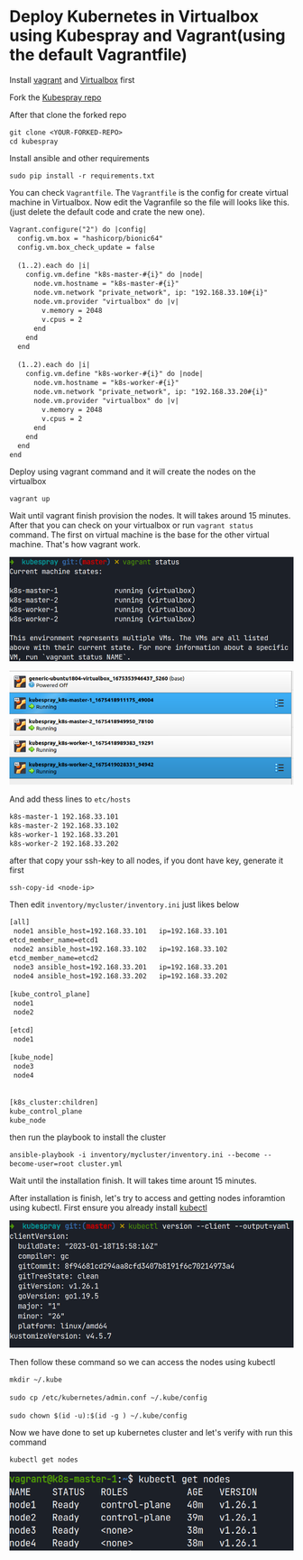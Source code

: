 # Deploy Kubernetes in Virtualbox using Kubespray and Vagrant(using the default Vagrantfile)

Install [vagrant](https://www.vagrantup.com/) and [Virtualbox](https://www.virtualbox.org/) first

Fork the [Kubespray repo](https://github.com/kubernetes-sigs/kubespray)

After that clone the forked repo

```
git clone <YOUR-FORKED-REPO>
cd kubespray
```

Install ansible and other requirements

```
sudo pip install -r requirements.txt
```

You can check `Vagrantfile`. The `Vagrantfile` is the config for create virtual machine in Virtualbox. Now edit the Vagranfile so the file will looks like this.(just delete the default code and crate the new one).

```
Vagrant.configure("2") do |config|
  config.vm.box = "hashicorp/bionic64"
  config.vm.box_check_update = false
  
  (1..2).each do |i|
    config.vm.define "k8s-master-#{i}" do |node|
      node.vm.hostname = "k8s-master-#{i}"
      node.vm.network "private_network", ip: "192.168.33.10#{i}"
      node.vm.provider "virtualbox" do |v|
        v.memory = 2048
        v.cpus = 2
      end
    end
  end

  (1..2).each do |i|
    config.vm.define "k8s-worker-#{i}" do |node|
      node.vm.hostname = "k8s-worker-#{i}"
      node.vm.network "private_network", ip: "192.168.33.20#{i}"
      node.vm.provider "virtualbox" do |v|
        v.memory = 2048
        v.cpus = 2
      end
    end
  end
end
```

Deploy using vagrant command and it will create the nodes on the virtualbox

```
vagrant up
```

Wait until vagrant finish provision the nodes. It will takes around 15 minutes. After that you can check on your virtualbox or run `vagrant status` command. The first on virtual machine is the base for the other virtual machine. That's how vagrant work.

![image-of-vagrant-status](images/vagrant-status.png)

![image-of-virtual-machine-lists](images/virtualbox-vm.png)

And add thess lines to `etc/hosts`

```
k8s-master-1 192.168.33.101
k8s-master-2 192.168.33.102
k8s-worker-1 192.168.33.201
k8s-worker-2 192.168.33.202
```

after that copy your ssh-key to all nodes, if you dont have key, generate it first
```
ssh-copy-id <node-ip>
```

Then edit `inventory/mycluster/inventory.ini` just likes below

```
[all]
 node1 ansible_host=192.168.33.101   ip=192.168.33.101 etcd_member_name=etcd1
 node2 ansible_host=192.168.33.102   ip=192.168.33.102 etcd_member_name=etcd2
 node3 ansible_host=192.168.33.201   ip=192.168.33.201 
 node4 ansible_host=192.168.33.202   ip=192.168.33.202

[kube_control_plane]
 node1
 node2

[etcd]
 node1

[kube_node]
 node3
 node4


[k8s_cluster:children]
kube_control_plane
kube_node
```

then run the playbook to install the cluster

```
ansible-playbook -i inventory/mycluster/inventory.ini --become --become-user=root cluster.yml
```

Wait until the installation finish. It will takes time arount 15 minutes. 

After installation is finish, let's try to access and getting nodes inforamtion using kubectl. First ensure you already install [kubectl](https://kubernetes.io/docs/tasks/tools/install-kubectl-linux/)

![image-of-kubectl-version](images/kubctl-version.png)

Then follow these command so we can access the nodes using kubectl

```
mkdir ~/.kube

sudo cp /etc/kubernetes/admin.conf ~/.kube/config

sudo chown $(id -u):$(id -g ) ~/.kube/config
```

Now we have done to set up kubernetes cluster and let's verify with run this command

```
kubectl get nodes
```

![image-of-kubectl-get-nodes](images/kubectl-get-nodes.png)